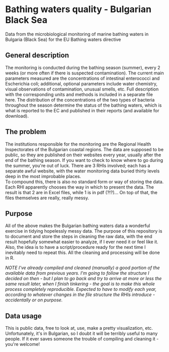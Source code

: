 # Bathing waters quality - Bulgarian Black Sea
Data from the microbiological monitoring of marine bathing waters in Bulgaria (Black Sea) for the EU Bathing waters directive

## General description
The monitoring is conducted during the bathing season (summer), every 2 weeks (or more often if there is suspected contamination). The current main parameters measured are the concentrations of intestinal enterococci and Escherichia coli; additional, optional parameters include water chemistry, visual observations of contamination, unusual smells, etc. Full description with the corresponding units and methods is included in a separate file here. The distribution of the concentrations of the two types of bacteria throughout the season determine the status of the bathing waters, which is what is reported to the EC and published in their reports (and available for download). 

## The problem
The institutions responsible for the monitoring are the Regional Health Inspectorates of the Bulgarian coastal regions. The data are supposed to be public, so they are published on their websites every year, usually after the end of the bathing season. If you want to check to know where to go during the summer, you're out of luck. There are 3 RHIs involved; each has a separate awful website, with the water monitoring data buried thirty levels deep in the most improbable places.  
To compound this, there is also no standard form or way of storing the data. Each RHI apparently chooses the way in which to present the data. The result is that 2 are in Excel files, while 1 is in pdf (?!?)... On top of that, the files themselves are really, really messy. 

## Purpose
All of the above makes the Bulgarian bathing waters data a wonderful exercise in tidying hopelessly messy data. The purpose of this repository is to document and store the steps in cleaning the raw data, with the end result hopefully somewhat easier to analyze, if I ever need it or feel like it. Also, the idea is to have a script/procedure ready for the next time I inevitably need to repeat this. All the cleaning and processing will be done in R.  

*NOTE I've already compiled and cleaned (manually) a good portion of the available data from previous years. I'm going to follow the structure I decided on then - but I plan to go back and try to arrive at more or less the same result later, when I finish tinkering - the goal is to make this whole process completely reproducible. Expected to have to modify each year, according to whatever changes in the file structure the RHIs introduce - accidentally or on purpose.*

## Data usage
This is public data, free to look at, use, make a pretty visualization, etc. Unfortunately, it's in Bulgarian, so I doubt it will be terribly useful to many people. If it ever saves someone the trouble of compiling and cleaning it - you're welcome! 

